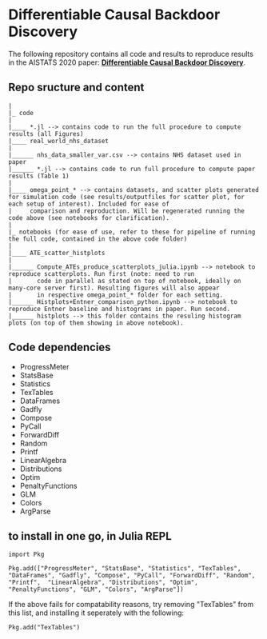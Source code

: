 
Differentiable Causal Backdoor Discovery
============

The following repository contains all code and results to reproduce results in the AISTATS 2020 paper: [**Differentiable Causal Backdoor Discovery**](https://arxiv.org/pdf/2003.01461.pdf).


## Repo sructure and content
```
|
|_ code
|
|____ *.jl --> contains code to run the full procedure to compute results (all Figures)
|____ real_world_nhs_dataset
|
|______ nhs_data_smaller_var.csv --> contains NHS dataset used in paper
|______ *.jl --> contains code to run full procedure to compute paper results (Table 1)
|
|____ omega_point_* --> contains datasets, and scatter plots generated for simulation code (see results/outputfiles for scatter plot, for each setup of interest). Included for ease of 
|     comparison and reproduction. Will be regenerated running the code above (see notebooks for clarification).
|
|_ notebooks (for ease of use, refer to these for pipeline of running the full code, contained in the above code folder)
|
|____ ATE_scatter_histplots
|
|______ Compute_ATEs_produce_scatterplots_julia.ipynb --> notebook to reproduce scatterplots. Run first (note: need to run    
|       code in parallel as stated on top of notebook, ideally on many-core server first). Resulting figures will also appear 
|       in respective omega_point_* folder for each setting.
|______ Histplots+Entner_comparison_python.ipynb --> notebook to reproduce Entner baseline and histograms in paper. Run second.
|______ histplots --> this folder contains the resuling histogram plots (on top of them showing in above notebook).
```

## Code dependencies

* ProgressMeter
* StatsBase
* Statistics
* TexTables
* DataFrames
* Gadfly
* Compose
* PyCall
* ForwardDiff
* Random
* Printf
* LinearAlgebra
* Distributions
* Optim
* PenaltyFunctions
* GLM
* Colors
* ArgParse

## to install in one go, in Julia REPL 
`import Pkg`

`Pkg.add(["ProgressMeter", "StatsBase", "Statistics", "TexTables", "DataFrames", "Gadfly", "Compose", "PyCall", "ForwardDiff", "Random", "Printf", 
"LinearAlgebra", "Distributions", "Optim", "PenaltyFunctions", "GLM", "Colors", "ArgParse"])`

If the above fails for compatability reasons, try removing "TexTables" from this list, and installing it seperately with the following:

`Pkg.add("TexTables")`
